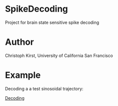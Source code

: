 # SpikeDecoding
Project for brain state sensitive spike decoding

# Author
Christoph Kirst, University of California San Francisco

# Example

Decoding a a test sinosoidal trajectory:

[Decoding](example.png) 

